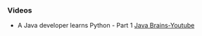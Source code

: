 ### Videos 
- A Java developer learns Python - Part 1 [Java Brains-Youtube](https://www.youtube.com/live/VMXoPc6_8pw?si=Y00jnDfkW4w2W2oO)